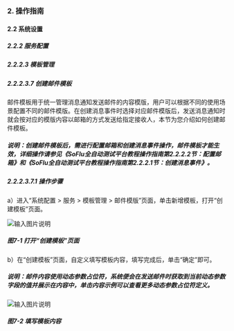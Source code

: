 ### 2. 操作指南

#### 2.2 系统设置

##### 2.2.2 服务配置

##### 2.2.2.3 模板管理

##### 2.2.2.3.7 创建邮件模板

邮件模板用于统一管理消息通知发送邮件的内容模版，用户可以根据不同的使用场景配置不同的邮件模版。在创建消息事件时选择对应邮件模版后，发送消息通知时就会按对应的模版内容以邮箱的方式发送给指定接收人，本节为您介绍如何创建邮件模板。

##### 说明：创建邮件模板后，需进行配置邮箱和创建消息事件操作，邮件模板才能生效，详细操作请参见《SoFlu全自动测试平台教程操作指南第2.2.2.2节：配置邮箱》和《SoFlu全自动测试平台教程操作指南第2.2.2.1节：创建消息事件》。

##### 2.2.2.3.7.1 操作步骤

a）进入“系统配置 > 服务 > 模板管理 > 邮件模版”页面，单击新增模板，打开“创建模板”页面。

![输入图片说明](../../../../../images/SoFlu%E5%85%A8%E8%87%AA%E5%8A%A8%E6%B5%8B%E8%AF%95%E5%B9%B3%E5%8F%B0%E6%95%99%E7%A8%8B/2.%20%E6%93%8D%E4%BD%9C%E6%8C%87%E5%8D%97/2.%20%E7%B3%BB%E7%BB%9F%E8%AE%BE%E7%BD%AE/2.%20%E6%9C%8D%E5%8A%A1%E9%85%8D%E7%BD%AE/3.%20%E6%A8%A1%E6%9D%BF%E7%AE%A1%E7%90%86/7-1.png)

##### 图7-1 打开“创建模板”页面

b）在“创建模板”页面，自定义填写模板内容，填写完成后，单击“确定”即可。

##### 说明：邮件内容使用动态参数占位符，系统便会在发送邮件时获取到当前动态参数字段的值并展示在内容中，单击内容示例可以查看更多动态参数占位符定义。

![输入图片说明](../../../../../images/SoFlu%E5%85%A8%E8%87%AA%E5%8A%A8%E6%B5%8B%E8%AF%95%E5%B9%B3%E5%8F%B0%E6%95%99%E7%A8%8B/2.%20%E6%93%8D%E4%BD%9C%E6%8C%87%E5%8D%97/2.%20%E7%B3%BB%E7%BB%9F%E8%AE%BE%E7%BD%AE/2.%20%E6%9C%8D%E5%8A%A1%E9%85%8D%E7%BD%AE/3.%20%E6%A8%A1%E6%9D%BF%E7%AE%A1%E7%90%86/7-2.png)

##### 图7-2 填写模板内容
